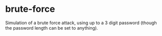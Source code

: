 # brute-force
Simulation of a brute force attack, using up to a 3 digit password (though the password length can be set to anything).
